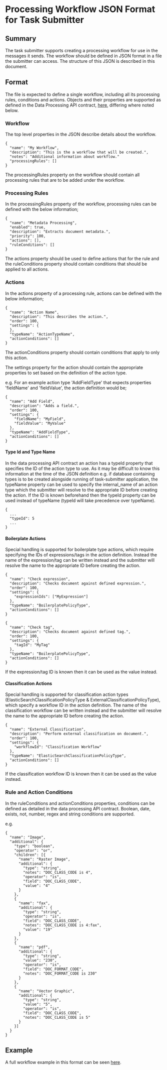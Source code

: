 # Processing Workflow JSON Format for Task Submitter

## Summary

The task submitter supports creating a processing workflow for use in the messages it sends. The workflow should be defined in JSON format in a file the submitter can access. The structure of this JSON is described in this document.

## Format

The file is expected to define a single workflow, including all its processing rules, conditions and actions. Objects and their properties are supported as defined in the Data Processing API contract, [here](https://cafdataprocessing.github.io/data-processing-service/pages/en-us/Data_Processing/API), differing where noted below.

### Workflow

The top level properties in the JSON describe details about the workflow.

```
{
  "name": "My Workflow",
  "description": "This is the a workflow that will be created.",
  "notes": "Additional information about workflow."
  "processingRules": []
}
```

The processingRules property on the workflow should contain all processing rules that are to be added under the workflow.

### Processing Rules

In the processingRules property of the workflow, processing rules can be defined with the below information;

```
{
  "name": "Metadata Processing",
  "enabled": true,
  "description": "Extracts document metadata.",
  "priority": 100,	
  "actions": [],
  "ruleConditions": []
}
```

The actions property should be used to define actions that for the rule and the ruleConditions property should contain conditions that should be applied to all actions.

### Actions

In the actions property of a processing rule, actions can be defined with the below information;

```
{
  "name": "Action Name",
  "description": "This describes the action.",
  "order": 100,
  "settings": {
  },
  "typeName": "ActionTypeName",
  "actionConditions": []
}
```

The actionConditions property should contain conditions that apply to only this action.

The settings property for the action should contain the appropriate properties to set based on the definition of the action type.

e.g. For an example action type 'AddFieldType' that expects properties 'fieldName' and 'fieldValue', the action definition would be;

```
{
  "name": "Add Field",
  "description": "Adds a field.",
  "order": 100,
  "settings": { 
    "fieldName": "MyField",
    "fieldValue": "MyValue"
  },
  "typeName": "AddFieldType",
  "actionConditions": []
}
```

#### Type Id and Type Name

In the data processing API contract an action has a typeId property that specifies the ID of the action type to use. As it may be difficult to know this information at the time of the JSON definition e.g. if database containing types is to be created alongside running of task-submitter application, the typeName property can be used to specify the internal_name of an action type which the submitter will resolve to the appropriate ID before creating the action. If the ID is known beforehand then the typeId property can be used instead of typeName (typeId will take precedence over typeName).

```
{
  ...
  "typeId": 5
  ...
}
```

#### Boilerplate Actions

Special handling is supported for boilerplate type actions, which require specifying the IDs of expressions/tags in the action definition. Instead the name of the expression/tag can be written instead and the submitter will resolve the name to the appropriate ID before creating the action.

```
{
  "name": "Check expression",
  "description": "Checks document against defined expression.",
  "order": 100,
  "settings": { 
    "expressionIds": ["MyExpression"]
  },
  "typeName": "BoilerplatePolicyType",
  "actionConditions": []
}
```

```
{
  "name": "Check tag",
  "description": "Checks document against defined tag.",
  "order": 100,
  "settings": { 
    "tagId": "MyTag"
  },
  "typeName": "BoilerplatePolicyType",
  "actionConditions": []
}
```

If the expression/tag ID is known then it can be used as the value instead.

#### Classification Actions

Special handling is supported for classification action types (ElasticSearchClassificationPolicyType & ExternalClassificationPolicyType), which specify a workflow ID in the action definition. The name of the classification workflow can be written instead and the submitter will resolve the name to the appropriate ID before creating the action.

```
{
  "name": "External Classification",
  "description": "Perform external classification on document.",
  "order": 100,
  "settings": {
    "workflowId": "Classification Workflow"
  },
  "typeName": "ElasticSearchClassificationPolicyType",
  "actionConditions": []
}
```

If the classification workflow ID is known then it can be used as the value instead.

### Rule and Action Conditions

In the ruleConditions and actionConditions properties, conditions can be defined as detailed in the data processing API contract. Boolean, date, exists, not, number, regex and string conditions are supported.

e.g.

```
{
  "name": "Image",
  "additional": {
    "type": "boolean",
    "operator": "or",
    "children": [{
      "name": "Raster Image",
      "additional": {
        "type": "string",
        "notes": "DOC_CLASS_CODE is 4",
        "operator": "is",
        "field": "DOC_CLASS_CODE",
        "value": "4"
      }
    },
    {
      "name": "fax",
      "additional": {
        "type": "string",
        "operator": "is",
        "field": "DOC_CLASS_CODE",
        "notes": "DOC_CLASS_CODE is 4:fax",
        "value": "19"
      }
    },
    {
      "name": "pdf",
      "additional": {
        "type": "string",
        "value": "230",
        "operator": "is",
        "field": "DOC_FORMAT_CODE",
        "notes": "DOC_FORMAT_CODE is 230"
      }
    },
    {
      "name": "Vector Graphic",
      "additional": {
        "type": "string",
        "value": "5",
        "operator": "is",
        "field": "DOC_CLASS_CODE",
        "notes": "DOC_CLASS_CODE is 5"
      }
    }]
  }
}
```

## Example

A full workflow example in this format can be seen [here](./example_files/created_processing_workflow.json).
